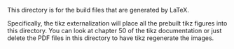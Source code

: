 This directory is for the build files that are generated by LaTeX.

Specifically, the tikz externalization will place all the prebuilt tikz 
figures into this directory. You can look at chapter 50 of the tikz 
documentation or just delete the PDF files in this directory to have
tikz regenerate the images.
